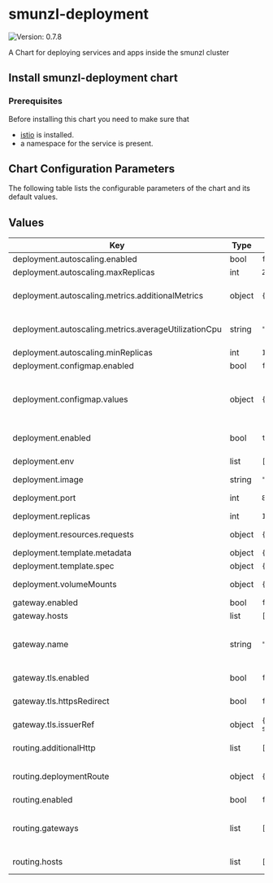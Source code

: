 # smunzl-deployment

![Version: 0.7.8](https://img.shields.io/badge/Version-0.7.8-informational?style=flat-square) 

A Chart for deploying services and apps inside the smunzl cluster

## Install smunzl-deployment chart

### Prerequisites

Before installing this chart you need to make sure that

- [istio](https://istio.io/) is installed.
- a namespace for the service is present.

## Chart Configuration Parameters

The following table lists the configurable parameters of the chart and its default values.

## Values

| Key | Type | Default | Description |
|-----|------|---------|-------------|
| deployment.autoscaling.enabled | bool | `false` |  |
| deployment.autoscaling.maxReplicas | int | `2` |  |
| deployment.autoscaling.metrics.additionalMetrics | object | `{}` | raw HorizontalPodAutoscaler metrics |
| deployment.autoscaling.metrics.averageUtilizationCpu | string | `""` | average cpu utilization, see [kubernetes hpa docs](https://kubernetes.io/de/docs/tasks/run-application/horizontal-pod-autoscale/#details-zum-algorithmus) |
| deployment.autoscaling.minReplicas | int | `1` |  |
| deployment.configmap.enabled | bool | `false` |  |
| deployment.configmap.values | object | `{}` | Values for configmap. The values will be passed as container envs, exactly matching the key names. |
| deployment.enabled | bool | `true` | whether to create deployment, service, ... |
| deployment.env | list | `[]` | Additional [kubernetes container envs](https://kubernetes.io/docs/tasks/inject-data-application/define-environment-variable-container/) |
| deployment.image | string | `"nginxinc/nginx-unprivileged"` | Docker image uri |
| deployment.port | int | `8080` | Container-port to expose per Service |
| deployment.replicas | int | `1` | Deployment Replicas |
| deployment.resources.requests | object | `{"cpu":"0","memory":"0"}` | See [kubernetes requests](https://kubernetes.io/docs/concepts/configuration/manage-resources-containers/#resource-requests-and-limits-of-pod-and-container) |
| deployment.template.metadata | object | `{"annotations":{},"labels":{}}` | template metadata |
| deployment.template.spec | object | `{}` | template specs |
| deployment.volumeMounts | object | `{}` | Container volume mounts |
| gateway.enabled | bool | `false` |  |
| gateway.hosts | list | `[]` | List of usable hosts |
| gateway.name | string | `""` | Name of Gateway Resource. Defaults to: {{ .Release.Name }}-gateway |
| gateway.tls.enabled | bool | `false` | Whether to create and apply a TLS-Certificate |
| gateway.tls.httpsRedirect | bool | `false` | Whether to redirect all traffic from http to https |
| gateway.tls.issuerRef | object | `{"kind":"ClusterIssuer","name":"letsencrypt-staging"}` | Certificate Resource spec.issuerRef |
| routing.additionalHttp | list | `[]` | Additional HTTPRoutes, see [istio request routing](https://istio.io/latest/docs/tasks/traffic-management/request-routing/) |
| routing.deploymentRoute | object | `{"match":[{"uri":{"prefix":"/"}}]}` | HTTPRoute config for deployment, see [istio HTTPRoute](https://istio.io/latest/docs/reference/config/networking/virtual-service/#HTTPRoute) |
| routing.enabled | bool | `false` |  |
| routing.gateways | list | `[]` | Gateways for the VirtualService. Will always include this charts' Gateway, if used. |
| routing.hosts | list | `["*"]` | Hosts, the VirtualService should listen too |